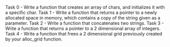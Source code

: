 Task 0 - Write a function that creates an array of chars, and initializes it with a specific char.
Task 1 - Write a function that returns a pointer to a newly allocated space in memory, which contains a copy of the string given as a parameter.
Task 2 - Write a function that concatenates two strings.
Task 3 - Write a function that returns a pointer to a 2 dimensional array of integers.
Task 4 - Write a function that frees a 2 dimensional grid previously created by your alloc_grid function.
